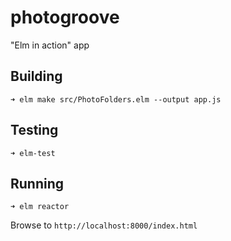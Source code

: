 # photogroove
"Elm in action" app

## Building

```
➜ elm make src/PhotoFolders.elm --output app.js
```

## Testing

```
➜ elm-test
```

## Running

```
➜ elm reactor
```
Browse to `http://localhost:8000/index.html`
